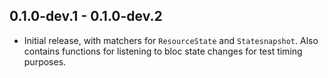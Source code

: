 ## 0.1.0-dev.1 - 0.1.0-dev.2

- Initial release, with matchers for `ResourceState` and `Statesnapshot`. Also contains functions for listening to bloc state changes for test timing purposes.
